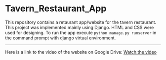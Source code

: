 # Tavern_Restaurant_App
This repository contains a retaurant app/website for the tavern restaurant. This project was implemented mainly using Django. HTML and CSS were used for designing. To run the app execute `python manage.py runserver` in the command prompt with django virtual environment.

---
Here is a link to the video of the website on Google Drive: [Watch the video](https://drive.google.com/file/d/1R3mdIurbOdh9X4KzwOLIXomZsSRK0z79/view?usp=sharing)
